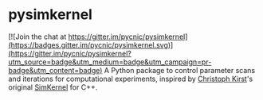 # pysimkernel

[![Join the chat at https://gitter.im/pycnic/pysimkernel](https://badges.gitter.im/pycnic/pysimkernel.svg)](https://gitter.im/pycnic/pysimkernel?utm_source=badge&utm_medium=badge&utm_campaign=pr-badge&utm_content=badge)
A Python package to control parameter scans and iterations for computational experiments, inspired by [Christoph Kirst](https://github.com/ChristophKirst)'s original [SimKernel](https://github.com/ChristophKirst/SimKernel) for C++.
